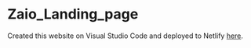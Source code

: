 # Zaio_Landing_page
Created this website on Visual Studio Code and deployed to Netlify [here](https://zaio-candidate-landing-page.netlify.app).
